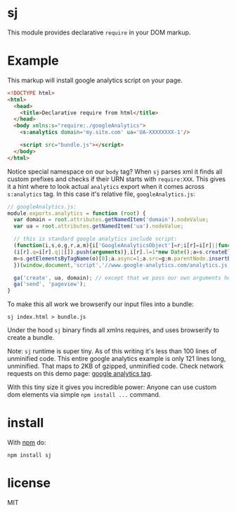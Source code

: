 # sj

This module provides declarative `require` in your DOM markup. 

# Example

This markup will install google analytics script on your page. 

``` html
<!DOCTYPE html>
<html>
  <head>
    <title>Declarative require from html</title>
  </head>
  <body xmlns:s="require:./googleAnalytics">
    <s:analytics domain='my.site.com' ua='UA-XXXXXXXX-1'/>

    <script src="bundle.js"></script>
  </body>
</html>
```

Notice special namespace on our `body` tag? When `sj` parses xml it finds all
custom prefixes and checks if their URN starts with `require:XXX`. This gives
it a hint where to look actual `analytics` export when it comes across
`s:analytics` tag. In this case it's relative file, `googleAnalytics.js`:

``` js
// googleAnalytics.js:
module.exports.analytics = function (root) {
  var domain = root.attributes.getNamedItem('domain').nodeValue;
  var ua = root.attributes.getNamedItem('ua').nodeValue;

  // this is standard google analytics include script:
  (function(i,s,o,g,r,a,m){i['GoogleAnalyticsObject']=r;i[r]=i[r]||function(){
  (i[r].q=i[r].q||[]).push(arguments)},i[r].l=1*new Date();a=s.createElement(o),
  m=s.getElementsByTagName(o)[0];a.async=1;a.src=g;m.parentNode.insertBefore(a,m)
  })(window,document,'script','//www.google-analytics.com/analytics.js','ga');

  ga('create', ua, domain); // except that we pass our own arguments here
  ga('send', 'pageview');
}
```

To make this all work we browserify our input files into a bundle:

```
sj index.html > bundle.js
```

Under the hood `sj` binary finds all xmlns requires, and uses browserify to
create a bundle.

Note: `sj` runtime is super tiny. As of this writing it's less than 100 lines of
unminified code. This entire google analytics example is only 121 lines long,
unminified. That maps to 2KB of gzipped, unminified code. Check network requests
on this demo page: [google analytics tag](http://anvaka.github.io/sj/demo/googleAnalytics/index.html).

With this tiny size it gives you incredible power: Anyone can use custom dom elements
via simple `npm install ...` command.

# install

With [npm](https://npmjs.org) do:

```
npm install sj
```

# license

MIT
